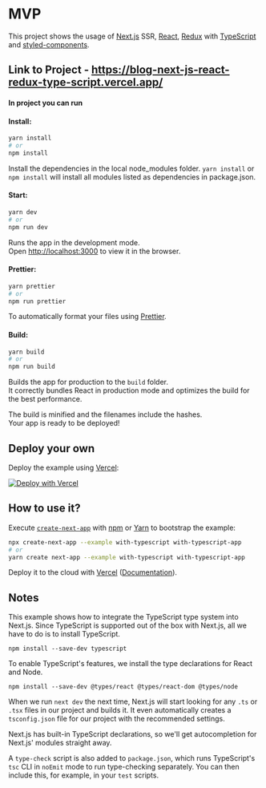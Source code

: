 # MVP

This project shows the usage of [Next.js](https://nextjs.org/) SSR, [React](https://reactjs.org/), [Redux](https://redux.js.org/) with [TypeScript](https://www.typescriptlang.org/) and [styled-components](https://styled-components.com/).


## Link to Project - <https://blog-next-js-react-redux-type-script.vercel.app/>


#### In project you can run

#### Install:

```bash
yarn install
# or
npm install
```
Install the dependencies in the local node_modules folder. `yarn install` or `npm install` will install all modules listed as dependencies in package.json.
#### Start:

```bash
yarn dev
# or
npm run dev
```
Runs the app in the development mode.<br />
Open [http://localhost:3000](http://localhost:3000) to view it in the browser.
#### Prettier:

```bash
yarn prettier
# or
npm run prettier
```
To automatically format your files using [Prettier](https://prettier.io/).
#### Build:

```bash
yarn build
# or
npm run build
```

Builds the app for production to the `build` folder.<br />
It correctly bundles React in production mode and optimizes the build for the best performance.

The build is minified and the filenames include the hashes.<br />
Your app is ready to be deployed!

## Deploy your own

Deploy the example using [Vercel](https://vercel.com):

[![Deploy with Vercel](https://vercel.com/button)](https://vercel.com/import/project?template=https://github.com/vercel/next.js/tree/canary/examples/with-typescript)

## How to use it?

Execute [`create-next-app`](https://github.com/vercel/next.js/tree/canary/packages/create-next-app) with [npm](https://docs.npmjs.com/cli/init) or [Yarn](https://yarnpkg.com/lang/en/docs/cli/create/) to bootstrap the example:

```bash
npx create-next-app --example with-typescript with-typescript-app
# or
yarn create next-app --example with-typescript with-typescript-app
```

Deploy it to the cloud with [Vercel](https://vercel.com/import?filter=next.js&utm_source=github&utm_medium=readme&utm_campaign=next-example) ([Documentation](https://nextjs.org/docs/deployment)).

## Notes

This example shows how to integrate the TypeScript type system into Next.js. Since TypeScript is supported out of the box with Next.js, all we have to do is to install TypeScript.

```
npm install --save-dev typescript
```

To enable TypeScript's features, we install the type declarations for React and Node.

```
npm install --save-dev @types/react @types/react-dom @types/node
```

When we run `next dev` the next time, Next.js will start looking for any `.ts` or `.tsx` files in our project and builds it. It even automatically creates a `tsconfig.json` file for our project with the recommended settings.

Next.js has built-in TypeScript declarations, so we'll get autocompletion for Next.js' modules straight away.

A `type-check` script is also added to `package.json`, which runs TypeScript's `tsc` CLI in `noEmit` mode to run type-checking separately. You can then include this, for example, in your `test` scripts.
